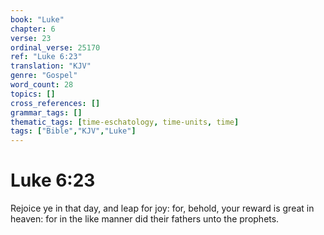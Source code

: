 ```yaml
---
book: "Luke"
chapter: 6
verse: 23
ordinal_verse: 25170
ref: "Luke 6:23"
translation: "KJV"
genre: "Gospel"
word_count: 28
topics: []
cross_references: []
grammar_tags: []
thematic_tags: [time-eschatology, time-units, time]
tags: ["Bible","KJV","Luke"]
---
```


# Luke 6:23

Rejoice ye in that day, and leap for joy: for, behold, your reward is great in heaven: for in the like manner did their fathers unto the prophets.
